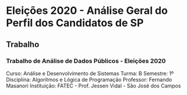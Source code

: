 # Eleições 2020 - Análise Geral do Perfil dos Candidatos de SP

## Trabalho

### Trabalho de Análise de Dados Públicos - Eleições 2020
Curso: Análise e Desenvolvimento de Sistemas
Turma: B
Semestre: 1º
Disciplina: Algoritmos e Lógica de Programação
Professor: Fernando Masanori
Instituição: FATEC - Prof. Jessen Vidal - São José dos Campos


